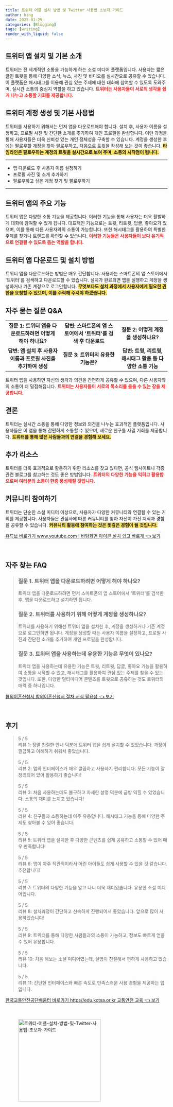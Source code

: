 ```yaml
---
title: 트위터 어플 설치 방법 및 Twitter 사용법 초보자 가이드
author: bing
date: 2025-01-29
categories: [Blogging]
tags: [writing]
render_with_liquid: false
---
```



<h2 id='twitter_app_installation'>트위터 앱 설치 및 기본 소개</h2>

<p>트위터는 전 세계적인 소통을 가능하게 하는 소셜 미디어 플랫폼입니다. 사용자는 짧은 글인 트윗을 통해 다양한 소식, 뉴스, 사진 및 비디오를 실시간으로 공유할 수 있습니다. 이 플랫폼은 해시태그를 이용해 관심 있는 주제에 대한 대화에 참여할 수 있도록 도와주며, 실시간 소통의 중심지 역할을 하고 있습니다. <b><span style="color: #ee2323;">트위터는 사용자들이 서로의 생각을 쉽게 나누고 소통할 기회를 제공합니다.</span></b></p>

<h2 id='twitter_account_creation'>트위터 계정 생성 및 기본 사용법</h2>

<p>트위터를 사용하기 위해서는 먼저 앱을 다운로드해야 합니다. 설치 후, 사용자 이름을 설정하고, 프로필 사진 및 간단한 소개를 추가하여 개인 프로필을 완성합니다. 이런 과정을 통해 사용자들은 더욱 신뢰성 있는 개인 정체성을 구축할 수 있습니다. 계정을 생성한 후에는 팔로우할 계정을 찾아 팔로우하고, 처음으로 트윗을 작성해 보는 것이 좋습니다. <b><span style="background-color: #ffe066;">타임라인은 팔로우하는 계정의 트윗을 실시간으로 보여 주며, 소통의 시작점이 됩니다.</span></b></p>

<hr />

<ul>
    <li>앱 다운로드 후 사용자 이름 설정하기</li>
    <li>프로필 사진 및 소개 추가하기</li>
    <li>팔로우하고 싶은 계정 찾기 및 팔로우하기</li>
</ul>

<hr />

<h2 id='twitter_features'>트위터 앱의 주요 기능</h2>

<p>트위터 앱은 다양한 소통 기능을 제공합니다. 이러한 기능을 통해 사용자는 더욱 활발하게 대화에 참여할 수 있게 됩니다. 대표적인 기능으로는 트윗, 리트윗, 답글, 좋아요가 있으며, 이를 통해 다른 사용자와의 소통이 가능합니다. 또한 해시태그를 활용하여 특별한 주제를 찾거나 트렌드를 확인할 수 있습니다. <b><span style="color: #ee2323;">이러한 기능들은 사용자들이 보다 유기적으로 연결될 수 있도록 돕는 역할을 합니다.</span></b></p>

<h2 id='twitter_download_and_install'>트위터 앱 다운로드 및 설치 방법</h2>

<p>트위터 앱을 다운로드하는 방법은 매우 간단합니다. 사용자는 스마트폰의 앱 스토어에서 '트위터'를 검색하고 다운로드할 수 있습니다. 설치가 완료되면 앱을 실행하고 계정을 생성하거나 기존 계정으로 로그인합니다. <b><span style="background-color: #ffe066;">무엇보다도 설치 과정에서 사용자에게 필요한 권한을 요청할 수 있으며, 이를 수락해 주셔야 하겠습니다.</span></b></p>

<h2 id='faq'>자주 묻는 질문 Q&A</h2>

<table>
    <tr>
        <td style="text-align: center; height: 17px;"><b>질문 1: 트위터 앱을 다운로드하려면 어떻게 해야 하나요?</b></td>
        <td style="text-align: center; height: 17px;"><b>답변: 스마트폰의 앱 스토어에서 '트위터'를 검색 후 다운로드</b></td>
        <td style="text-align: center; height: 17px;"><b>질문 2: 어떻게 계정을 생성하나요?</b></td>
    </tr>
    <tr>
        <td style="text-align: center; height: 17px;"><b>답변: 앱 설치 후 사용자 이름과 프로필 사진을 추가하여 생성</b></td>
        <td style="text-align: center; height: 17px;"><b>질문 3: 트위터의 유용한 기능은?</b></td>
        <td style="text-align: center; height: 17px;"><b>답변: 트윗, 리트윗, 해시태그 활용 등 다양한 소통 기능</b></td>
    </tr>
</table>

<p>트위터 앱을 사용하면 자신의 생각과 의견을 간편하게 공유할 수 있으며, 다른 사용자와의 소통이 더 밀접해집니다. <b><span style="color: #ee2323;">트위터는 사용자들이 서로의 목소리를 들을 수 있는 장을 제공합니다.</span></b></p>

<h2 id='conclusion'>결론</h2>

<p>트위터는 실시간 소통을 통해 다양한 정보와 의견을 나누는 효과적인 플랫폼입니다. 사용자들은 이 앱을 통해 간편하게 소통할 수 있으며, 새로운 친구를 사귈 기회를 제공합니다. <b><span style="background-color: #ffe066;">트위터를 통해 많은 사람들과의 연결을 경험해 보세요.</span></b></p>

<h2 id='further_resources'>추가 리소스</h2>

<p>트위터를 더욱 효과적으로 활용하기 위한 리소스를 찾고 있다면, 공식 웹사이트나 각종 관련 블로그를 참고하는 것도 좋은 방법입니다. <b><span style="color: #ee2323;">트위터의 다양한 기능을 익히고 활용함으로써 여러분의 소통이 한층 풍성해질 것입니다.</span></b></p>

<h2 id='community'>커뮤니티 참여하기</h2>

<p>트위터는 단순한 소셜 미디어 이상으로, 사용자가 다양한 커뮤니티와 연결될 수 있는 기회를 제공합니다. 사용자들은 관심사에 따른 커뮤니티를 찾아 자신이 가진 지식과 경험을 공유할 수 있습니다. <b><span style="background-color: #ffe066;">커뮤니티 활동에 참여하는 것은 뜻깊은 경험이 될 것입니다.</span></b></p>


<p><a class="click-button" title="유튜브 바로가기 www.youtube.comㅣ바탕화면 아이콘 설치 쉽고 빠르게" href="https://purplelist.github.io/posts/%EC%9C%A0%ED%8A%9C%EB%B8%8C-%EB%B0%94%EB%A1%9C%EA%B0%80%EA%B8%B0-www.youtube.com%E3%85%A3%EB%B0%94%ED%83%95%ED%99%94%EB%A9%B4-%EC%95%84%EC%9D%B4%EC%BD%98-%EC%84%A4%EC%B9%98-%EC%89%BD%EA%B3%A0-%EB%B9%A0%EB%A5%B4%EA%B2%8C/" rel="dofollow">유튜브 바로가기 www.youtube.comㅣ바탕화면 아이콘 설치 쉽고 빠르게 👈 보기</a></p><br>
<h2 id='자주_찾는_FAQ'>자주 찾는 FAQ</h2>
<div itemscope="" itemtype="https://schema.org/FAQPage"> 
<blockquote> 
<div itemscope="" itemprop="mainEntity" itemtype="https://schema.org/Question"> 
<h3 itemprop="name">질문 1. 트위터 앱을 다운로드하려면 어떻게 해야 하나요?</h3> 
<div itemscope="" itemprop="acceptedAnswer" itemtype="https://schema.org/Answer"> 
<span itemprop="text"> 
<p>트위터 앱을 다운로드하려면 먼저 스마트폰의 앱 스토어에서 '트위터'를 검색한 후, 앱을 다운로드하고 설치하면 됩니다.</p> 
</span> 
</div> 
</div> 
<div itemscope="" itemprop="mainEntity" itemtype="https://schema.org/Question"> 
<h3 itemprop="name">질문 2. 트위터를 사용하기 위해 어떻게 계정을 생성하나요?</h3> 
<div itemscope="" itemprop="acceptedAnswer" itemtype="https://schema.org/Answer"> 
<span itemprop="text"> 
<p>트위터를 사용하기 위해선 트위터 앱을 설치한 후, 계정을 생성하거나 기존 계정으로 로그인하면 됩니다. 계정을 생성할 때는 사용자 이름을 설정하고, 프로필 사진과 간단한 소개를 추가하여 개인 프로필을 완성합니다.</p> 
</span> 
</div> 
</div> 
<div itemscope="" itemprop="mainEntity" itemtype="https://schema.org/Question"> 
<h3 itemprop="name">질문 3. 트위터 앱을 사용하는데 유용한 기능은 무엇이 있나요?</h3> 
<div itemscope="" itemprop="acceptedAnswer" itemtype="https://schema.org/Answer"> 
<span itemprop="text"> 
<p>트위터 앱을 사용하는데 유용한 기능은 트윗, 리트윗, 답글, 좋아요 기능을 활용하여 소통을 시작할 수 있고, 해시태그를 활용하여 관심 있는 주제를 찾을 수 있는 것입니다. 또한, 다양한 멀티미디어 콘텐츠를 트윗으로 공유하는 것도 트위터의 매력 중 하나입니다.</p> 
</span> 
</div> 
</div> 
</blockquote> 
</div>
<p><a class="click-button" title="협의이혼신청서 합의이혼신청서 절차 서식 필요성" href="https://purplelist.github.io/posts/%ED%98%91%EC%9D%98%EC%9D%B4%ED%98%BC%EC%8B%A0%EC%B2%AD%EC%84%9C-%ED%95%A9%EC%9D%98%EC%9D%B4%ED%98%BC%EC%8B%A0%EC%B2%AD%EC%84%9C-%EC%A0%88%EC%B0%A8-%EC%84%9C%EC%8B%9D-%ED%95%84%EC%9A%94%EC%84%B1/" rel="dofollow">협의이혼신청서 합의이혼신청서 절차 서식 필요성 👈 보기</a></p><br>
<h2 id='후기'>후기</h2>
<div itemscope itemtype="https://schema.org/Product">
  <blockquote>
  <div itemprop="review" itemscope itemtype="https://schema.org/Review">
      <div itemprop="reviewRating" itemscope itemtype="https://schema.org/Rating"> <span itemprop="ratingValue">5</span> / <span itemprop="bestRating">5</span> </div>
      <span itemprop="reviewBody">리뷰 1: 정말 친절한 안내 덕분에 트위터 앱을 쉽게 설치할 수 있었습니다. 과정이 깔끔하고 이해하기 쉬워서 좋았습니다.</span>
  </div>
  <br>
  <div itemprop="review" itemscope itemtype="https://schema.org/Review">
      <div itemprop="reviewRating" itemscope itemtype="https://schema.org/Rating"> <span itemprop="ratingValue">5</span> / <span itemprop="bestRating">5</span> </div>
      <span itemprop="reviewBody">리뷰 2: 앱의 인터페이스가 매우 깔끔하고 사용하기 편리합니다. 모든 기능이 잘 정리되어 있어 활용하기 좋습니다!</span>
  </div>
  <br>
  <div itemprop="review" itemscope itemtype="https://schema.org/Review">
      <div itemprop="reviewRating" itemscope itemtype="https://schema.org/Rating"> <span itemprop="ratingValue">5</span> / <span itemprop="bestRating">5</span> </div>
      <span itemprop="reviewBody">리뷰 3: 처음 사용하는데도 불구하고 자세한 설명 덕분에 금방 익힐 수 있었습니다. 소통의 재미를 느끼고 있습니다!</span>
  </div>
  <br>
  <div itemprop="review" itemscope itemtype="https://schema.org/Review">
      <div itemprop="reviewRating" itemscope itemtype="https://schema.org/Rating"> <span itemprop="ratingValue">5</span> / <span itemprop="bestRating">5</span> </div>
      <span itemprop="reviewBody">리뷰 4: 친구들과 소통하는데 아주 유용합니다. 해시태그 기능을 통해 다양한 주제도 찾아볼 수 있어 좋습니다.</span>
  </div>
  <br>
  <div itemprop="review" itemscope itemtype="https://schema.org/Review">
      <div itemprop="reviewRating" itemscope itemtype="https://schema.org/Rating"> <span itemprop="ratingValue">5</span> / <span itemprop="bestRating">5</span> </div>
      <span itemprop="reviewBody">리뷰 5: 트위터 앱을 설치한 후 다양한 콘텐츠를 쉽게 공유하고 소통할 수 있어 매우 만족합니다!</span>
  </div>
  <br>
  <div itemprop="review" itemscope itemtype="https://schema.org/Review">
      <div itemprop="reviewRating" itemscope itemtype="https://schema.org/Rating"> <span itemprop="ratingValue">5</span> / <span itemprop="bestRating">5</span> </div>
      <span itemprop="reviewBody">리뷰 6: 앱이 아주 직관적이라서 어린 아이들도 쉽게 사용할 수 있을 것 같습니다. 추천합니다!</span>
  </div>
  <br>
  <div itemprop="review" itemscope itemtype="https://schema.org/Review">
      <div itemprop="reviewRating" itemscope itemtype="https://schema.org/Rating"> <span itemprop="ratingValue">5</span> / <span itemprop="bestRating">5</span> </div>
      <span itemprop="reviewBody">리뷰 7: 트위터의 다양한 기능을 알고 나니 더욱 재미있습니다. 유용한 소셜 미디어입니다.</span>
  </div>
  <br>
  <div itemprop="review" itemscope itemtype="https://schema.org/Review">
      <div itemprop="reviewRating" itemscope itemtype="https://schema.org/Rating"> <span itemprop="ratingValue">5</span> / <span itemprop="bestRating">5</span> </div>
      <span itemprop="reviewBody">리뷰 8: 설치과정이 간단하고 신속하게 진행되어서 좋았습니다. 앞으로 많이 사용하겠습니다!</span>
  </div>
  <br>
  <div itemprop="review" itemscope itemtype="https://schema.org/Review">
      <div itemprop="reviewRating" itemscope itemtype="https://schema.org/Rating"> <span itemprop="ratingValue">5</span> / <span itemprop="bestRating">5</span> </div>
      <span itemprop="reviewBody">리뷰 9: 트위터를 통해 다양한 사람들과의 소통이 가능하고, 정보도 빠르게 얻을 수 있어 유용합니다.</span>
  </div>
  <br>
  <div itemprop="review" itemscope itemtype="https://schema.org/Review">
      <div itemprop="reviewRating" itemscope itemtype="https://schema.org/Rating"> <span itemprop="ratingValue">5</span> / <span itemprop="bestRating">5</span> </div>
      <span itemprop="reviewBody">리뷰 10: 처음 해보는 소셜 미디어였는데, 설명이 친절해서 편하게 사용하고 있습니다.</span>
  </div>
  <br>
  <div itemprop="review" itemscope itemtype="https://schema.org/Review">
      <div itemprop="reviewRating" itemscope itemtype="https://schema.org/Rating"> <span itemprop="ratingValue">5</span> / <span itemprop="bestRating">5</span> </div>
      <span itemprop="reviewBody">리뷰 11: 간단한 인터페이스와 빠른 속도로 만족스러운 사용 경험을 제공하는 앱입니다.</span>
  </div>
  </blockquote>
</div>
<p><a class="click-button" title="한국교통안전공단배움터 바로가기 https//edu.kotsa.or.kr 교통안전 교육" href="https://purplelist.github.io/posts/%ED%95%9C%EA%B5%AD%EA%B5%90%ED%86%B5%EC%95%88%EC%A0%84%EA%B3%B5%EB%8B%A8%EB%B0%B0%EC%9B%80%ED%84%B0-%EB%B0%94%EB%A1%9C%EA%B0%80%EA%B8%B0-httpsedu.kotsa.or.kr-%EA%B5%90%ED%86%B5%EC%95%88%EC%A0%84-%EA%B5%90%EC%9C%A1/" rel="dofollow">한국교통안전공단배움터 바로가기 https//edu.kotsa.or.kr 교통안전 교육 👈 보기</a></p><br>
<figure class="image"><img src="https://purplelist.github.io/assets/img/thumbnail/트위터-어플-설치-방법-및-Twitter-사용법-초보자-가이드.webp" alt="트위터-어플-설치-방법-및-Twitter-사용법-초보자-가이드" width="256" height="256"></figure>